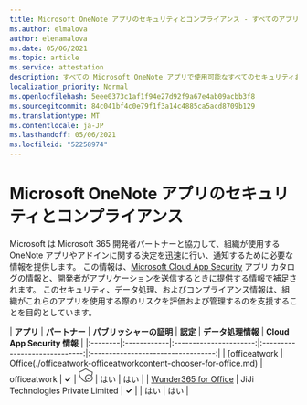 ```yaml
---
title: Microsoft OneNote アプリのセキュリティとコンプライアンス - すべてのアプリ
ms.author: elmalova
author: elenamalova
ms.date: 05/06/2021
ms.topic: article
ms.service: attestation
description: すべての Microsoft OneNote アプリで使用可能なすべてのセキュリティおよびコンプライアンス情報。
localization_priority: Normal
ms.openlocfilehash: 5eee0373c1af1f94e27d92f9a67e4ab09acbb3f8
ms.sourcegitcommit: 84c041bf4c0e79f1f3a14c4885ca5acd8709b129
ms.translationtype: MT
ms.contentlocale: ja-JP
ms.lasthandoff: 05/06/2021
ms.locfileid: "52258974"
---
```

# <a name="microsoft-onenote-app-security-and-compliance"></a>Microsoft OneNote アプリのセキュリティとコンプライアンス

Microsoft は Microsoft 365 開発者パートナーと協力して、組織が使用する OneNote アプリやアドインに関する決定を迅速に行い、通知するために必要な情報を提供します。 この情報は、[Microsoft Cloud App Security](https://www.microsoft.com/en-us/enterprise-mobility-security/cloud-app-security) アプリ カタログの情報と、開発者がアプリケーションを送信するときに提供する情報で補足されます。 このセキュリティ、データ処理、およびコンプライアンス情報は、組織がこれらのアプリを使用する際のリスクを評価および管理するのを支援することを目的としています。

| **アプリ** | **パートナー** | **パブリッシャーの証明** | **認定** | **データ処理情報** | **Cloud App Security 情報** |
|:--------|:------------|:----------------------:|:-----------------------------:|:----------------------------------:|
| [officeatwork | Office(./officeatwork-officeatworkcontent-chooser-for-office.md) | officeatwork | **✓** | <img alt="Certified application badge" src="../media/certified-badge.png" height="25" width="25" /> | はい | はい |
| [Wunder365 for Office](./jiji-technologies-private-limited-wunder365-for-office.md) | JiJi Technologies Private Limited | **✓** |  | はい | はい |
